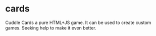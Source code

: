 # cards
Cuddle Cards a pure HTML+JS game. It can be used to create custom games. Seeking help to make it even better.
